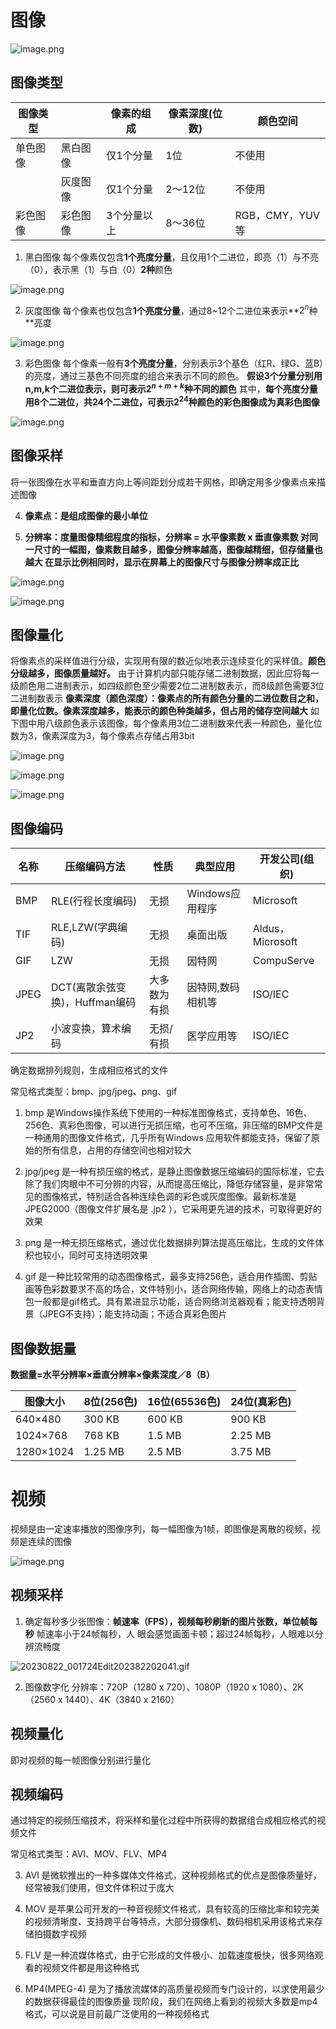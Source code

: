 # 图像

![image.png](https://tc-cdn.flowus.cn/oss/369d46e7-6ec8-46a3-aceb-e3b20ee24427/image.png?time=1747469700&token=b72c5c196ae65525b38e1ab4492275d21bbe179495c7bc68d83a61dfe521df77&role=sharePaid)

## 图像类型

|图像类型||像素的组成|像素深度(位数)|颜色空间|
|-|-|-|-|-|
|单色图像|黑白图像|仅1个分量|1位|不使用|
||灰度图像|仅1个分量|2～12位|不使用|
|彩色图像|彩色图像|3个分量以上|8～36位|RGB，CMY，YUV等|

1. 黑白图像
每个像素仅包含**1个亮度分量**，且仅用1个二进位，即亮（1）与不亮（0），表示黑（1）与白（0）**2种**颜色

  ![image.png](https://tc-cdn.flowus.cn/oss/19ff5ced-0f58-498c-ac36-307efd5000b5/image.png?time=1747469700&token=a618732eb29268c324a2723089e79f662da73c5114d83799a6596673b99e30a2&role=sharePaid)

2. 灰度图像
每个像素也仅包含**1个亮度分量**，通过8~12个二进位来表示**$2^{n}$种**亮度

  ![image.png](https://tc-cdn.flowus.cn/oss/81d1967c-223a-496e-aedd-678f50d21b83/image.png?time=1747469700&token=f3a40479109d75dbe94d179ce951d6bfb02d52fb149ff23fa3e6109cc0b3394d&role=sharePaid)

3. 彩色图像
每个像素一般有**3个亮度分量**，分别表示3个基色（红R、绿G、蓝B）的亮度，通过三基色不同亮度的组合来表示不同的颜色。
**假设3个分量分别用n,m,k个二进位表示，则可表示$2^{n+m+k}$种不同的颜色**
其中，**每个亮度分量用8个二进位，共24个二进位，可表示$2^{24}$种颜色的彩色图像成为真彩色图像**

  ![image.png](https://tc-cdn.flowus.cn/oss/37135255-5363-4803-a08d-44b343370a40/image.png?time=1747469700&token=b1379feb7c80f81ce4d7387a756809752251b2b570e04ab68632c09481d98d73&role=sharePaid)

## 图像采样

将一张图像在水平和垂直方向上等间距划分成若干网格，即确定用多少像素点来描述图像

4. **像素点：是组成图像的最小单位**

5. **分辨率：度量图像精细程度的指标，分辨率 = 水平像素数 x 垂直像素数
对同一尺寸的一幅图，像素数目越多，图像分辨率越高，图像越精细，但存储量也越大
在显示比例相同时，显示在屏幕上的图像尺寸与图像分辨率成正比**

![image.png](https://tc-cdn.flowus.cn/oss/9de60dcc-8f6d-40fc-b97c-afadc4f2b6f0/image.png?time=1747469700&token=288e83969fea5be4913b01be73acd175dc7e17d377b340069e90c13699535e4e&role=sharePaid)

![image.png](https://tc-cdn.flowus.cn/oss/64d03986-1fda-4b76-a7f3-0836f0f3bd3c/image.png?time=1747469700&token=938374b168145ee21baaa7cba1156d4a4fecea32df1c4e2983ec7d78742bc3b7&role=sharePaid)

## 图像量化

将像素点的采样值进行分级，实现用有限的数近似地表示连续变化的采样值。**颜色分级越多，图像质量越好。**
由于计算机内部只能存储二进制数据，因此应将每一级颜色用二进制表示，如四级颜色至少需要2位二进制数表示，而8级颜色需要3位二进制数表示
**像素深度（颜色深度）：像素点的所有颜色分量的二进位数目之和，即量化位数。像素深度越多，能表示的颜色种类越多，但占用的储存空间越大**
如下图中用八级颜色表示该图像，每个像素用3位二进制数来代表一种颜色，量化位数为3，像素深度为3，每个像素点存储占用3bit

![image.png](https://tc-cdn.flowus.cn/oss/0f61abd4-5377-4ddc-9a9e-3dcd3ddd5019/image.png?time=1747469700&token=24550f3db63fe19a0d3037e78e4dd26f99dc42bb9099dd266ef89fa77112a19a&role=sharePaid)

![image.png](https://tc-cdn.flowus.cn/oss/179f0efb-33cb-476f-9452-aba24e441336/image.png?time=1747469700&token=c545515d129629a3cbbd8b83dcec2c59e1dd6f362d5cdf9459cc4bf252d9b730&role=sharePaid)

![image.png](https://tc-cdn.flowus.cn/oss/74ba9c02-211c-4575-adc8-08343b0b79b4/image.png?time=1747469700&token=ee5e4dc726bd7fd53ef8d21998f8f1d5e8ca158abc287b8d48ae6a0b3c6fca1c&role=sharePaid)

## 图像编码

|名称|压缩编码方法|性质|典型应用|开发公司(组织)|
|-|-|-|-|-|
|BMP|RLE(行程长度编码)|无损|Windows应用程序|Microsoft|
|TIF|RLE,LZW(字典编码)|无损|桌面出版|Aldus，Microsoft|
|GIF|LZW|无损|因特网|CompuServe|
|JPEG|DCT(离散余弦变换)，Huffman编码|大多数为有损|因特网,数码相机等|ISO/IEC|
|JP2|小波变换，算术编码|无损/有损|医学应用等|ISO/IEC|

确定数据排列规则，生成相应格式的文件

常见格式类型：bmp、jpg/jpeg、png、gif

1. bmp
是Windows操作系统下使用的一种标准图像格式，支持单色、16色、256色、真彩色图像，可以进行无损压缩，也可不压缩，非压缩的BMP文件是一种通用的图像文件格式，几乎所有Windows 应用软件都能支持，保留了原始的所有信息，占用的存储空间也相对较大

2. jpg/jpeg
是一种有损压缩的格式，是静止图像数据压缩编码的国际标准，它去除了我们肉眼中不可分辨的内容，从而提高压缩比，降低存储容量，是非常常见的图像格式，特别适合各种连续色调的彩色或灰度图像。最新标准是JPEG2000（图像文件扩展名是 .jp2 ），它采用更先进的技术，可取得更好的效果

3. png
是一种无损压缩格式，通过优化数据排列算法提高压缩比，生成的文件体积也较小，同时可支持透明效果

4. gif
是一种比较常用的动态图像格式，最多支持256色，适合用作插图、剪贴画等色彩数要求不高的场合，文件特别小，适合网络传输，网络上的动态表情包一般都是gif格式。具有累进显示功能，适合网络浏览器观看；能支持透明背景（JPEG不支持）；能支持动画；不适合真彩色图片

## 图像数据量

**数据量=水平分辨率×垂直分辨率×像素深度／8（B）**

|图像大小|8位(256色)|16位(65536色)|24位(真彩色)|
|-|-|-|-|
|640×480|300 KB|600 KB|900 KB|
|1024×768|768 KB|1.5 MB|2.25 MB|
|1280×1024|1.25 MB|2.5 MB|3.75 MB|

# 视频

视频是由一定速率播放的图像序列，每一幅图像为1帧，即图像是离散的视频，视频是连续的图像

![image.png](https://tc-cdn.flowus.cn/oss/cec3a684-e9dc-42cc-bd74-df262b441052/image.png?time=1747469700&token=45a095b1237e8750f21a6dee7385cefb151309051788d4c98f4103cb65bb460a&role=sharePaid)

## 视频采样

1. 确定每秒多少张图像：**帧速率（FPS），视频每秒刷新的图片张数，单位帧每秒**
帧速率小于24帧每秒，人 眼会感觉画面卡顿；超过24帧每秒，人眼难以分辨流畅度

  ![20230822_001724Edit202382202041.gif](https://tc-cdn.flowus.cn/oss/f075c913-9c2d-4c66-a672-08b91b0f1194/20230822_001724Edit202382202041.gif?time=1747469700&token=74b0580fd23bdcb7eafad3d76b60096fa89e6cb62207bd5a346cb8d2a40185e4&role=sharePaid)

2. 图像数字化
分辨率：720P（1280 x 720）、1080P（1920 x 1080）、2K（2560 x 1440）、4K（3840 x 2160）

## 视频量化

即对视频的每一帧图像分别进行量化

## 视频编码

通过特定的视频压缩技术，将采样和量化过程中所获得的数据组合成相应格式的视频文件

常见格式类型：AVI、MOV、FLV、MP4

3. AVI
是微软推出的一种多媒体文件格式，这种视频格式的优点是图像质量好，经常被我们使用，但文件体积过于庞大

4. MOV
是苹果公司开发的一种音视频文件格式，具有较高的压缩比率和较完美的视频清晰度、支持跨平台等特点，大部分摄像机、数码相机采用该格式来存储拍摄数字视频

5. FLV
是一种流媒体格式，由于它形成的文件极小、加载速度极快，很多网络观看的视频文件都是用这种格式

6. MP4(MPEG-4)
是为了播放流媒体的高质量视频而专门设计的，以求使用最少的数据获得最佳的图像质量
现阶段，我们在网络上看到的视频大多数是mp4格式，可以说是目前最广泛使用的一种视频格式




